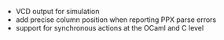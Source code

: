 - VCD output for simulation
- add precise column position when reporting PPX parse errors 
- support for synchronous actions at the OCaml and C level
